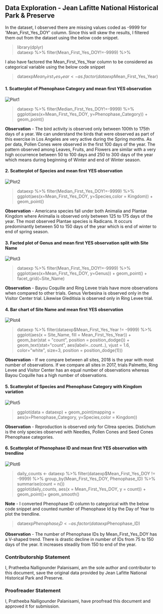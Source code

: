 ## Data Exploration - Jean Lafitte National Historical Park & Preserve

In the dataset, I observed there are missing values coded as -9999 for 'Mean_First_Yes_DOY' column. Since this will skew the results, I filtered them out from the dataset using the below code snippet.

> library(dplyr)  
dataexp %>% filter(Mean_First_Yes_DOY!=-9999) %>%

I also have factored the Mean_First_Yes_Year column to be considered as categorical variable using the below code snippet

> dataexp$Mean_First_Yes_Year <- as.factor(dataexp$Mean_First_Yes_Year)

#### 1. Scatterplot of Phenophase Category and mean first YES observation

![Plot1](https://github.com/pratheebapalanisami/Data-To-Decisons/blob/master/Data%20Exploration/Rplot_ScatterPlot_Phenophase_Category.png)

> dataexp %>% filter(Median_First_Yes_DOY!=-9999) %>% ggplot(aes(x=Mean_First_Yes_DOY, y=Phenophase_Category)) +
geom_point()

**Observation** - The bird activity is observed only between 100th to 175th days of a year. We can understand the birds that were observed as part of this exercise in Los Angeles are very active during the Spring months.
As per data, Pollen Cones were observed in the first 100 days of the year.
The pattern observed among Leaves, Fruits, and Flowers are similar with a very high occurrence between 50 to 100 days and 250 to 300 days of the year which means during beginning of Winter and end of Winter season.

#### 2. Scatterplot of Species and mean first YES observation

![Plot2](https://github.com/pratheebapalanisami/Data-To-Decisons/blob/master/Data%20Exploration/Rplot_ScatterPlot_Species_Kingdom.png)

> dataexp %>% filter(Median_First_Yes_DOY!=-9999) %>% ggplot(aes(x=Mean_First_Yes_DOY, y=Species,color = Kingdom)) +
geom_point()

**Observation** - Americana species fall under both Animalia and Plantae Kingdom where Animalia is observed only between 125 to 175 days of the year. The most observed Plantae species is Radicans. It occurs predominantly between 50 to 150 days of the year which is end of winter to end of spring season.

#### 3. Facted plot of Genus and mean first YES observation split with Site Name

![Plot3](https://github.com/pratheebapalanisami/Data-To-Decisons/blob/master/Data%20Exploration/Rplot_Facted%20Plot.png)

> dataexp %>% filter(Mean_First_Yes_DOY!=-9999) %>% ggplot(aes(x=Mean_First_Yes_DOY, y=Genus)) +
geom_point() +
facet_grid(~Site_Name)

**Observation** - Bayou Coquille and Ring Levee trials have more observations when compared to other trials.
Genus Verbesina is observed only in the Visitor Center trial. Likewise Gleditisia is observed only in Ring Levee trial.

#### 4. Bar chart of Site Name and mean first YES observation 

![Plot4](https://github.com/pratheebapalanisami/Data-To-Decisons/blob/master/Data%20Exploration/Rplot_BarChart.png)

> dataexp %>% filter(dataexp$Mean_First_Yes_Year != -9999) %>% ggplot(aes(x = Site_Name, fill = Mean_First_Yes_Year)) +
geom_bar(stat = "count", position = position_dodge()) +
geom_text(stat="count", aes(label=..count..), vjust = 1.6, color="white", size=3, position = position_dodge(1)))

**Observation** - If we compare between all sites, 2018 is the year with most number of observations.
If we compare all sites in 2017, trials Palmetto, Ring Levee and Visitor Center has an equal number of observations whereas Bayou Coquille has a high number of observations.

#### 5. Scatterplot of Species and Phenophase Category with Kingdom variation

![Plot5](https://github.com/pratheebapalanisami/Data-To-Decisons/blob/master/Data%20Exploration/Rplot_ScatterPlot_Kingdom.png)

> ggplot(data = dataexp) +
geom_point(mapping = aes(x=Phenophase_Category, y=Species,color = Kingdom))

**Observation** - Reproduction is observed only for Citrea species. Distichum is the only species observed with Needles, Pollen Cones and Seed Cones Phenophase categories.

#### 6. Scatterplot of Phenophase ID and mean first YES observation with trendline

![Plot6](https://github.com/pratheebapalanisami/Data-To-Decisons/blob/master/Data%20Exploration/Rplot_Trendline.png)

> daily_counts <- dataexp %>% filter(dataexp$Mean_First_Yes_DOY != -9999) %>% group_by(Mean_First_Yes_DOY, Phenophase_ID) %>% summarise(count = n())  
ggplot(daily_counts, aes(x = Mean_First_Yes_DOY, y = count)) +
geom_point()+
geom_smooth()

**Note** - I converted Phenophase ID column to categorical with the below code snippet and counted number of Phenophase Id by the Day of Year to plot the trendline.

> dataexp$Phenophase_ID <- as.factor(dataexp$Phenophase_ID)

**Observation** - The number of Phenophase IDs by Mean_First_Yes_DOY has a V-shaped trend. There is drastic decline in number of IDs from 75 to 150 days of the year. It increases steadily from 150 to end of the year. 


### Contributorship Statement

I, Pratheeba Nalligounder Palanisami, am the sole author and contributor to this document, save the original data provided by Jean Lafitte National Historical Park and Preserve.

### Proofreader Statement

I, Pratheeba Nalligounder Palanisami, have proofread this document and approved it for submission.
